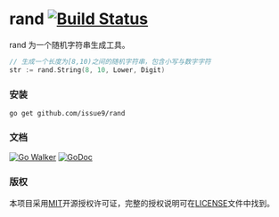 rand [![Build Status](https://travis-ci.org/issue9/rand.svg?branch=master)](https://travis-ci.org/issue9/rand)
======

rand 为一个随机字符串生成工具。
```go
// 生成一个长度为[8,10)之间的随机字符串，包含小写与数字字符
str := rand.String(8, 10, Lower, Digit)
```

### 安装

```shell
go get github.com/issue9/rand
```


### 文档

[![Go Walker](http://gowalker.org/api/v1/badge)](http://gowalker.org/github.com/issue9/rand)
[![GoDoc](https://godoc.org/github.com/issue9/rand?status.svg)](https://godoc.org/github.com/issue9/rand)


### 版权

本项目采用[MIT](http://opensource.org/licenses/MIT)开源授权许可证，完整的授权说明可在[LICENSE](LICENSE)文件中找到。
